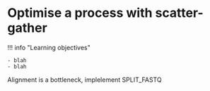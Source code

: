 # Optimise a process with scatter-gather

!!! info "Learning objectives"

    - blah 
    - blah 
    

Alignment is a bottleneck, implelement SPLIT_FASTQ 